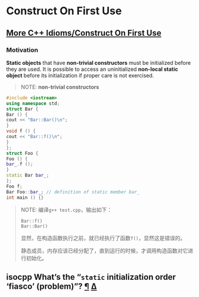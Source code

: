 # Construct On First Use

## [More C++ Idioms/Construct On First Use](https://en.wikibooks.org/wiki/More_C%2B%2B_Idioms/Construct_On_First_Use)

### Motivation

**Static objects** that have **non-trivial constructors** must be initialized before they are used. It is possible to access an uninitialized **non-local static object** before its initialization if proper care is not exercised.

> NOTE: **non-trivial constructors**

```c++
#include <iostream>
using namespace std;
struct Bar {
Bar () {
cout << "Bar::Bar()\n";
}
void f () {
cout << "Bar::f()\n";
}
};
struct Foo {
Foo () {
bar_.f ();
}
static Bar bar_;
};
Foo f;
Bar Foo::bar_; // definition of static member bar_
int main () {}
```

> NOTE: 编译`g++ test.cpp`，输出如下：
>
> ```
> Bar::f()
> Bar::Bar()
> ```
>
> 显然，在构造函数执行之前，就已经执行了函数`f()`，显然这是错误的。
>
> 静态成员，内存应该已经分配了，直到运行的时候，才调用构造函数对它进行初始化。



## isocpp What’s the “`static` initialization order ‘fiasco’ (problem)”? [¶](https://isocpp.org/wiki/faq/ctors#static-init-order) [Δ](https://isocpp.org/wiki/faq/ctors#)